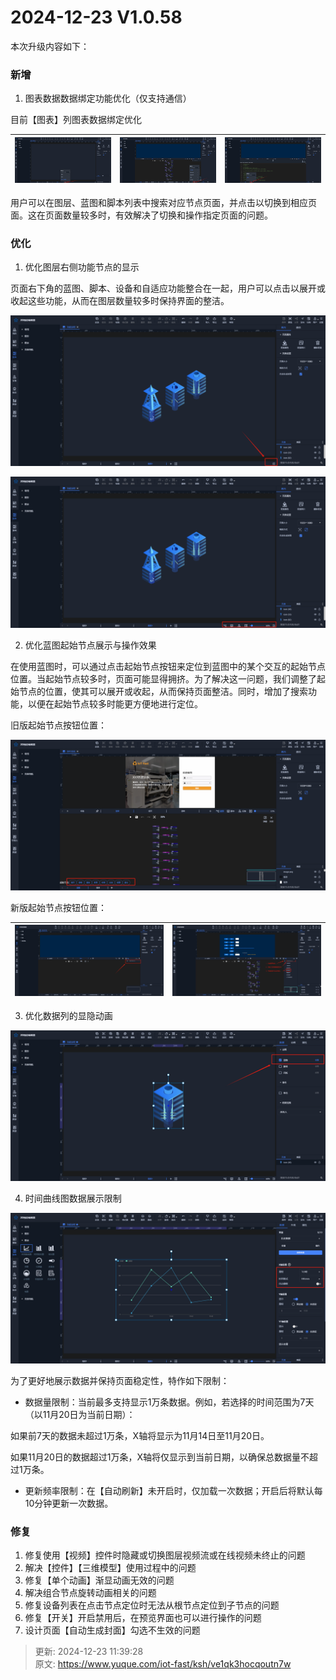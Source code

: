 # 2024-12-23 V1.0.58

本次升级内容如下：

### 新增
1. 图表数据数据绑定功能优化（仅支持通信）

目前【图表】列图表数据绑定优化

| ![1732175246095-50decd55-1a2f-4217-a5de-64836e9bc99b.png](./img/BlUXpBF7Z7vSkz5o/1732175246095-50decd55-1a2f-4217-a5de-64836e9bc99b-602262.png) | ![1732259696140-dc0568db-36a2-459e-a956-30549865d225.png](./img/BlUXpBF7Z7vSkz5o/1732259696140-dc0568db-36a2-459e-a956-30549865d225-311876.png) | ![1732259711764-9282a7a6-6194-4e74-9c39-6cea6a2cd33f.png](./img/BlUXpBF7Z7vSkz5o/1732259711764-9282a7a6-6194-4e74-9c39-6cea6a2cd33f-242860.png) |
| --- | --- | --- |


用户可以在图层、蓝图和脚本列表中搜索对应节点页面，并点击以切换到相应页面。这在页面数量较多时，有效解决了切换和操作指定页面的问题。

### 优化
1. 优化图层右侧功能节点的显示

页面右下角的蓝图、脚本、设备和自适应功能整合在一起，用户可以点击以展开或收起这些功能，从而在图层数量较多时保持界面的整洁。

![1732175808139-556f027d-cd57-46d9-bad7-3bbdff7b07c8.png](./img/BlUXpBF7Z7vSkz5o/1732175808139-556f027d-cd57-46d9-bad7-3bbdff7b07c8-037187.png)

![1732175824530-15ebdc33-f04d-4ef5-b356-7c4d818c209d.png](./img/BlUXpBF7Z7vSkz5o/1732175824530-15ebdc33-f04d-4ef5-b356-7c4d818c209d-389268.png)

2. 优化蓝图起始节点展示与操作效果

在使用蓝图时，可以通过点击起始节点按钮来定位到蓝图中的某个交互的起始节点位置。当起始节点较多时，页面可能显得拥挤。为了解决这一问题，我们调整了起始节点的位置，使其可以展开或收起，从而保持页面整洁。同时，增加了搜索功能，以便在起始节点较多时能更方便地进行定位。

旧版起始节点按钮位置：

![1732177026935-94e52bc7-e85e-4ba7-9070-a1558509a6e1.png](./img/BlUXpBF7Z7vSkz5o/1732177026935-94e52bc7-e85e-4ba7-9070-a1558509a6e1-785227.png)

新版起始节点按钮位置：

| ![1732181704174-e9f84f18-f644-4e75-86af-ff07e1a2d99c.png](./img/BlUXpBF7Z7vSkz5o/1732181704174-e9f84f18-f644-4e75-86af-ff07e1a2d99c-840745.png) | ![1732181879493-d88f6bcc-0fea-483d-8515-fa7290cfd856.png](./img/BlUXpBF7Z7vSkz5o/1732181879493-d88f6bcc-0fea-483d-8515-fa7290cfd856-357862.png) |
| --- | --- |


3. 优化数据列的显隐动画

![1732175882691-24d20600-0b79-4dec-87da-ce5317e2f597.png](./img/BlUXpBF7Z7vSkz5o/1732175882691-24d20600-0b79-4dec-87da-ce5317e2f597-122139.png)

4. 时间曲线图数据展示限制

![1732178761367-752dd98c-de44-405a-b088-232db4bf44ab.png](./img/BlUXpBF7Z7vSkz5o/1732178761367-752dd98c-de44-405a-b088-232db4bf44ab-698526.png)

为了更好地展示数据并保持页面稳定性，特作如下限制：

+ 数据量限制：当前最多支持显示1万条数据。例如，若选择的时间范围为7天（以11月20日为当前日期）：

如果前7天的数据未超过1万条，X轴将显示为11月14日至11月20日。

如果11月20日的数据超过1万条，X轴将仅显示到当前日期，以确保总数据量不超过1万条。

+ 更新频率限制：在【自动刷新】未开启时，仅加载一次数据；开启后将默认每10分钟更新一次数据。

### 修复
1. 修复使用【视频】控件时隐藏或切换图层视频流或在线视频未终止的问题
2. 解决【控件】【三维模型】使用过程中的问题
3. 修复【单个动画】渐显动画无效的问题
4. 解决组合节点旋转动画相关的问题
5. 修复设备列表在点击节点定位时无法从根节点定位到子节点的问题
6. 修复【开关】开启禁用后，在预览界面也可以进行操作的问题
7. 设计页面【自动生成封面】勾选不生效的问题



> 更新: 2024-12-23 11:39:28  
> 原文: <https://www.yuque.com/iot-fast/ksh/ve1qk3hocqoutn7w>